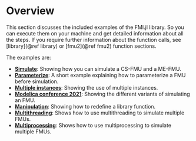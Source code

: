 # Overview

This section discusses the included examples of the FMI.jl library. So you can execute them on your machine and get detailed information about all the steps. If you require further information about the function calls, see [library](@ref library) or [fmu2](@ref fmu2) function sections.

The examples are:

- [__Simulate__](https://thummeto.github.io/FMI.jl/dev/examples/simulate/): Showing how you can simulate a CS-FMU and a ME-FMU.
- [__Parameterize__](https://thummeto.github.io/FMI.jl/dev/examples/parameterize/): A short example explaining how to parameterize a FMU before simulation.
- [__Multiple instances__](https://thummeto.github.io/FMI.jl/dev/examples/multiple_instances/): Showing the use of multiple instances.
- [__Modelica conference 2021__](https://thummeto.github.io/FMI.jl/dev/examples/modelica_conference_2021/): Showing the different variants of simulating an FMU.
- [__Manipulation__](https://thummeto.github.io/FMI.jl/dev/examples/manipulation/): Showing how to redefine a library function.
- [__Multithreading__](https://thummeto.github.io/FMI.jl/dev/examples/multithreading/): Shows how to use multithreading to simulate multiple FMUs.
- [__Multiprocessing__](https://thummeto.github.io/FMI.jl/dev/examples/multiprocessing/): Shows how to use multiprocessing to simulate multiple FMUs.
